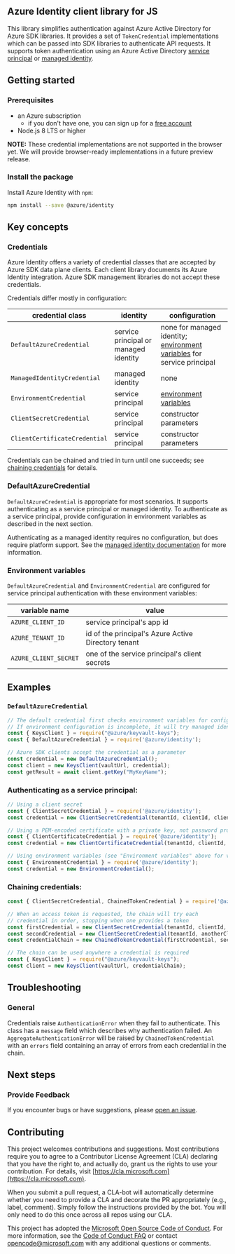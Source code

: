 ## Azure Identity client library for JS

This library simplifies authentication against Azure Active Directory for Azure SDK libraries.
It provides a set of `TokenCredential` implementations which can be passed into SDK libraries
to authenticate API requests. It supports token authentication using an Azure Active Directory [service principal](https://docs.microsoft.com/en-us/cli/azure/create-an-azure-service-principal-azure-cli) or [managed identity](https://docs.microsoft.com/en-us/azure/active-directory/managed-identities-azure-resources/overview).

## Getting started

### Prerequisites

- an Azure subscription
  - if you don't have one, you can sign up for a [free account](https://azure.microsoft.com/free/)
- Node.js 8 LTS or higher

**NOTE:** These credential implementations are not supported in the browser yet.  We will provide browser-ready implementations in a future preview release.

### Install the package

Install Azure Identity with `npm`:
```sh
npm install --save @azure/identity
```

## Key concepts

### Credentials

Azure Identity offers a variety of credential classes that are accepted by Azure SDK data plane clients. Each client library documents its Azure Identity integration. Azure SDK management
libraries do not accept these credentials.

Credentials differ mostly in configuration:

|credential class|identity|configuration
|-|-|-
|`DefaultAzureCredential`|service principal or managed identity|none for managed identity; [environment variables](#environment-variables) for service principal
|`ManagedIdentityCredential`|managed identity|none
|`EnvironmentCredential`|service principal|[environment variables](#environment-variables)
|`ClientSecretCredential`|service principal|constructor parameters
|`ClientCertificateCredential`|service principal|constructor parameters

Credentials can be chained and tried in turn until one succeeds; see [chaining credentials](#chaining-credentials) for details.

### DefaultAzureCredential
`DefaultAzureCredential` is appropriate for most scenarios. It supports authenticating as a service principal or managed identity. To authenticate as a service principal, provide configuration in environment variables as described in the next section.

Authenticating as a managed identity requires no configuration, but does require platform support. See the [managed identity documentation](https://docs.microsoft.com/en-us/azure/active-directory/managed-identities-azure-resources/services-support-managed-identities) for more information.

### Environment variables

`DefaultAzureCredential` and `EnvironmentCredential` are configured for service principal authentication with these environment variables:

|variable name|value
|-|-
|`AZURE_CLIENT_ID`|service principal's app id
|`AZURE_TENANT_ID`|id of the principal's Azure Active Directory tenant
|`AZURE_CLIENT_SECRET`|one of the service principal's client secrets

## Examples

### `DefaultAzureCredential`

```javascript
// The default credential first checks environment variables for configuration as described above.
// If environment configuration is incomplete, it will try managed identity.
const { KeysClient } = require("@azure/keyvault-keys");
const { DefaultAzureCredential } = require('@azure/identity');

// Azure SDK clients accept the credential as a parameter
const credential = new DefaultAzureCredential();
const client = new KeysClient(vaultUrl, credential);
const getResult = await client.getKey("MyKeyName");
```

### Authenticating as a service principal:
```javascript
// Using a client secret
const { ClientSecretCredential } = require('@azure/identity');
const credential = new ClientSecretCredential(tenantId, clientId, clientSecret);

// Using a PEM-encoded certificate with a private key, not password protected
const { ClientCertificateCredential } = require('@azure/identity');
const credential = new ClientCertificateCredential(tenantId, clientId, "/app/certs/certificate.pem")

// Using environment variables (see "Environment variables" above for variable names)
const { EnvironmentCredential } = require('@azure/identity');
const credential = new EnvironmentCredential();
```

### Chaining credentials:
```javascript
const { ClientSecretCredential, ChainedTokenCredential } = require('@azure/identity');

// When an access token is requested, the chain will try each
// credential in order, stopping when one provides a token
const firstCredential = new ClientSecretCredential(tenantId, clientId, clientSecret);
const secondCredential = new ClientSecretCredential(tenantId, anotherClientId, anotherSecret);
const credentialChain = new ChainedTokenCredential(firstCredential, secondCredential);

// The chain can be used anywhere a credential is required
const { KeysClient } = require("@azure/keyvault-keys");
const client = new KeysClient(vaultUrl, credentialChain);
```

## Troubleshooting

### General
Credentials raise `AuthenticationError` when they fail to authenticate.  This class has a `message` field which describes why authentication failed.  An `AggregateAuthenticationError` will be raised by `ChainedTokenCredential` with an `errors` field containing an array of errors from each credential in the chain.

## Next steps

### Provide Feedback

If you encounter bugs or have suggestions, please [open an issue](https://github.com/Azure/azure-sdk-for-js/issues).

## Contributing
This project welcomes contributions and suggestions.  Most contributions require you to agree to a
Contributor License Agreement (CLA) declaring that you have the right to, and actually do, grant us
the rights to use your contribution. For details, visit [https://cla.microsoft.com](https://cla.microsoft.com).

When you submit a pull request, a CLA-bot will automatically determine whether you need to provide
a CLA and decorate the PR appropriately (e.g., label, comment). Simply follow the instructions
provided by the bot. You will only need to do this once across all repos using our CLA.

This project has adopted the [Microsoft Open Source Code of Conduct](https://opensource.microsoft.com/codeofconduct/).
For more information, see the [Code of Conduct FAQ](https://opensource.microsoft.com/codeofconduct/faq/)
or contact [opencode@microsoft.com](mailto:opencode@microsoft.com) with any additional questions or comments.
